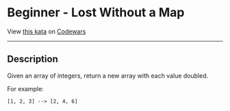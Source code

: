 # Beginner - Lost Without a Map

View [this kata](https://www.codewars.com/kata/57f781872e3d8ca2a000007e) on [Codewars](https://www.codewars.com)

---

## Description

Given an array of integers, return a new array with each value doubled.

For example:

```text
[1, 2, 3] --> [2, 4, 6]
```
